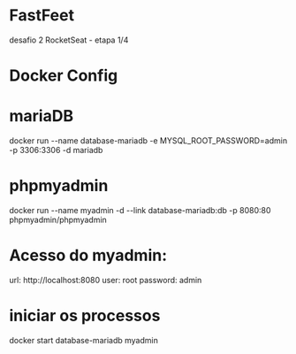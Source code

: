 # FastFeet
desafio 2 RocketSeat - etapa 1/4

# Docker Config

  # mariaDB
  docker run --name database-mariadb -e MYSQL_ROOT_PASSWORD=admin -p 3306:3306 -d mariadb

  # phpmyadmin
  docker run --name myadmin -d --link database-mariadb:db -p 8080:80 phpmyadmin/phpmyadmin

  # Acesso do myadmin:
  url: http://localhost:8080
  user: root
  password: admin

# iniciar os processos
  docker start database-mariadb myadmin
